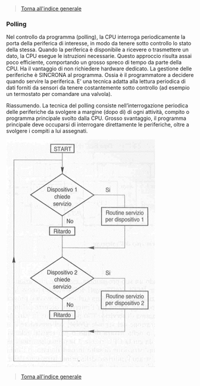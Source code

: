 
>[Torna all'indice generale](index.md)

### **Polling**

Nel controllo da programma (polling), la CPU interroga periodicamente la porta della periferica di interesse, in modo da tenere sotto controllo lo stato della stessa. Quando la periferica è disponibile a ricevere o trasmettere un dato, la CPU esegue le istruzioni necessarie.  Questo approccio risulta assai poco efficiente, comportando un grosso spreco di tempo da parte della CPU. Ha il vantaggio di non richiedere hardware dedicato.  La gestione delle periferiche è SINCRONA al programma. Ossia è il programmatore a decidere quando servire la periferica. E’ una tecnica adatta alla lettura periodica di dati forniti da sensori da tenere costantemente sotto controllo (ad esempio un termostato per comandare una valvola).

Riassumendo. La tecnica del polling consiste nell’interrogazione periodica delle periferiche da svolgere a margine (dopo di) di ogni attività, compito o programma principale svolto dalla CPU. Grosso svantaggio, il programma principale deve occuparsi di interrogare direttamente le periferiche, oltre a svolgere i compiti a lui assegnati.

<img src="polling.png" alt="alt text" width="400">

>[Torna all'indice generale](index.md)
